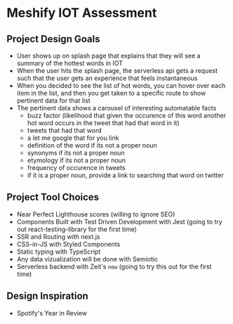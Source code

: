 # Meshify IOT Assessment


Project Design Goals
-------------------
- User shows up on splash page that explains that they will see a summary of the hottest words in IOT
- When the user hits the splash page, the serverless api gets a request such that the user gets an experience that feels instantaneous
- When you decided to see the list of hot words, you can hover over each item in the list, and then you get taken to a specific route to show pertinent data for that list
- The pertinent data shows a carousel of interesting automatable facts
    - buzz factor (likelihood that given the occurence of this word another hot word occurs in the tweet that had that word in it)
    - tweets that had that word
    - a let me google that for you link
    - definition of the word if its not a proper noun
    - synonyms if its not a proper noun
    - etymology if its not a proper noun
    - frequency of occurence in tweets
    - if it is a proper noun, provide a link to searching that word on twitter


Project Tool Choices
--------------------
- Near Perfect Lighthouse scores (willing to ignore SEO)
- Components Built with Test Driven Development with Jest (going to try out react-testing-library for the first time)
- SSR and Routing with next.js
- CSS-in-JS with Styled Components
- Static typing with TypeScript
- Any data vizualization will be done with Semiotic 
- Serverless backend with Zeit's `now` (going to try this out for the first time)

Design Inspiration
------------------
- Spotify's Year in Review 

